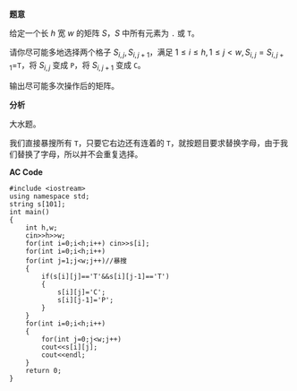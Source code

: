 **题意**
 
给定一个长 $h$ 宽 $w$ 的矩阵 $S$，$S$ 中所有元素为 `.` 或 `T`。

请你尽可能多地选择两个格子 $S_{i,j},S_{i,j+1}$，满足 $1\le i\le h,1\le j<w,S_{i,j}=S_{i,j+1}=$`T`，将 $S_{i,j}$ 变成 `P`，将 $S_{i,j+1}$ 变成 `C`。

输出尽可能多次操作后的矩阵。

**分析**

大水题。

我们直接暴搜所有 `T`，只要它右边还有连着的 `T`，就按题目要求替换字母，由于我们替换了字母，所以并不会重复选择。

**AC Code**
```
#include <iostream>
using namespace std;
string s[101];
int main()
{
	int h,w;
	cin>>h>>w;
	for(int i=0;i<h;i++) cin>>s[i];
	for(int i=0;i<h;i++)
	for(int j=1;j<w;j++)//暴搜
	{
		if(s[i][j]=='T'&&s[i][j-1]=='T')
		{
			s[i][j]='C';
			s[i][j-1]='P';
		}
	}
	for(int i=0;i<h;i++)
	{
		for(int j=0;j<w;j++)
		cout<<s[i][j];
		cout<<endl;
	}
	return 0;
}
```
